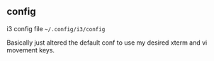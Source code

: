 ## config

i3 config file `~/.config/i3/config`

Basically just altered the default conf to use my desired xterm and vi movement keys.
